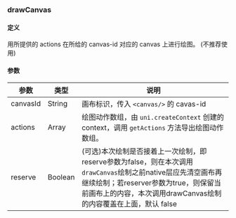 ### drawCanvas

#### 定义

用所提供的 actions 在所给的 canvas-id 对应的 canvas 上进行绘图。 (不推荐使用)

#### 参数

|参数		|类型	|说明																																																					|
|----|----|----|
|canvasId	|String	|画布标识，传入 ```<canvas/>``` 的 cavas-id																																													|
|actions	|Array	|绘图动作数组，由 ```uni.createContext``` 创建的 context，调用 ```getActions``` 方法导出绘图动作数组。																																|
|reserve	|Boolean|(可选)本次绘制是否接着上一次绘制，即reserve参数为false，则在本次调用```drawCanvas```绘制之前native层应先清空画布再继续绘制；若reserver参数为true，则保留当前画布上的内容，本次调用drawCanvas绘制的内容覆盖在上面，默认 false	|